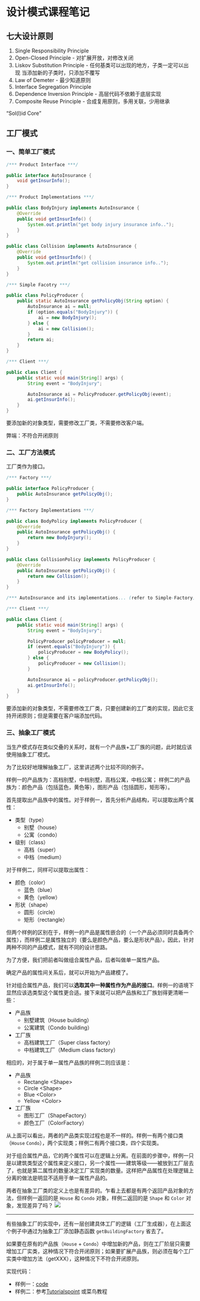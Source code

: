 # 设计模式课程笔记

## 七大设计原则
1. Single Responsibility Principle
2. Open-Closed Principle - 对扩展开放，对修改关闭
3. Liskov Substitution Principle - 任何基类可以出现的地方，子类一定可以出现
当添加新的子类时，只添加不覆写
4. Law of Demeter - 最少知道原则
5. Interface Segregation Principle
6. Dependence Inversion Principle - 高层代码不依赖于底层实现
7. Composite Reuse Principle - 合成复用原则，多用关联，少用继承

“Sol(l)id Core”

## 工厂模式

### 一、简单工厂模式
```java
/*** Product Interface ***/

public interface AutoInsurance {
	void getInsurInfo();
}

/*** Product Implementations ***/

public class BodyInjury implements AutoInsurance {
	@Override
	public void getInsurInfo() {
		System.out.println("get body injury insurance info..");
	}
}

public class Collision implements AutoInsurance {
	@Override
	public void getInsurInfo() {
		System.out.println("get collision insurance info..");
	}
}

/*** Simple Facotry ***/

public class PolicyProducer {
	public static AutoInsurance getPolicyObj(String option) {
		AutoInsurance ai = null;
		if (option.equals("BodyInjury")) {
			ai = new BodyInjury();
		} else {
			ai = new Collision();
		}
		return ai;
	}
}

/*** Client ***/

public class Client {
	public static void main(String[] args) {
		String event = "BodyInjury";

		AutoInsurance ai = PolicyProducer.getPolicyObj(event);
		ai.getInsurInfo();
	}
}

```

要添加新的对象类型，需要修改工厂类，不需要修改客户端。

弊端：不符合开闭原则

### 二、工厂方法模式
工厂类作为接口。

```java
/*** Factory ***/

public interface PolicyProducer {
	public AutoInsurance getPolicyObj();
}

/*** Factory Implementations ***/

public class BodyPolicy implements PolicyProducer {
	@Override
	public AutoInsurance getPolicyObj() {
		return new BodyInjury();
	}
}

public class CollisionPolicy implements PolicyProducer {
	@Override
	public AutoInsurance getPolicyObj() {
		return new Collision();
	}
}

/*** AutoInsurance and its implementations... (refer to Simple-Factory). ***/

/*** Client ***/

public class Client {
	public static void main(String[] args) {
		String event = "BodyInjury";

		PolicyProducer policyProducer = null;
		if (event.equals("BodyInjury")) {
			policyProducer = new BodyPolicy();
		} else {
			policyProducer = new Collision();
		}

		AutoInsurance ai = policyProducer.getPolicyObj();
		ai.getInsurInfo();
	}
}

```

要添加新的对象类型，不需要修改工厂类，只要创建新的工厂类的实现，因此它支持开闭原则；但是需要在客户端添加代码。

### 三、抽象工厂模式
当生产模式存在类似交叠的关系时，就有一个产品族+工厂族的问题，此时就应该使用抽象工厂模式。

为了比较好地理解抽象工厂，这里讲述两个比较不同的例子。

样例一的产品族为：高档别墅，中档别墅，高档公寓，中档公寓；
样例二的产品族为：颜色产品（包括蓝色，黄色等），图形产品（包括圆形，矩形等）。

首先提取出产品族中的属性。对于样例一，首先分析产品结构，可以提取出两个属性：
- 类型（type）
	- 别墅（house）
	- 公寓（condo）
- 级别（class）
	- 高档（super）
	- 中档（medium）

对于样例二，同样可以提取出属性：
- 颜色（color）
	- 蓝色（blue）
	- 黄色（yellow）
- 形状（shape）
	- 圆形（circle）
	- 矩形（rectangle）

但两个样例的区别在于，样例一的产品是属性嵌合的（一个产品必须同时具备两个属性），而样例二是属性独立的（要么是颜色产品，要么是形状产品）。因此，针对两种不同的产品模式，就有不同的设计思路。

为了方便，我们把前者叫做组合属性产品，后者叫做单一属性产品。

确定产品的属性间关系后，就可以开始为产品建模了。

针对组合属性产品，我们可以**选取其中一种属性作为产品的接口**。样例一的语境下显然应该选类型这个属性更合适。接下来就可以把产品族和工厂族划得更清晰一些：
- 产品族
	- 别墅建筑（House building）
	- 公寓建筑（Condo building）
- 工厂族
	- 高档建筑工厂（Super class factory）
	- 中档建筑工厂（Medium class factory）

相应的，对于属于单一属性产品族的样例二则应该是：
- 产品族
	- Rectangle \<Shape\>
	- Circle \<Shape\>
	- Blue \<Color\>
	- Yellow \<Color\>
- 工厂族
	- 图形工厂（ShapeFactory）
	- 颜色工厂（ColorFactory）

从上面可以看出，两者的产品类实现过程也是不一样的。样例一有两个接口类（`House` `Condo`），两个实现类；样例二有两个接口类，四个实现类。

对于组合属性产品，它的两个属性可以在逻辑上分离。在前面的步骤中，样例一只是以建筑类型这个属性来定义接口，另一个属性——建筑等级——被放到工厂层去了，也就是第二属性的数量决定工厂实现类的数量。这样把产品属性在处理逻辑上分离的做法是明显不适用于单一属性产品的。

两者在抽象工厂类的定义上也是有差异的。乍看上去都是有两个返回产品对象的方法，但样例一返回的是 `House` 和 `Condo` 对象，样例二返回的是 `Shape` 和 `Color` 对象，发现差异了吗？
![][1]


---

有些抽象工厂的实现中，还有一层创建具体工厂的逻辑（工厂生成器），在上面这个例子中通过为抽象工厂添加静态函数 `getBuildingFactory` 省去了。

如果要在原有的产品族（`House` + `Condo`）中增加新的产品，则在工厂阶层只需要增加工厂实类，这种情况下符合开闭原则；如果要扩展产品族，则必须在每个工厂实类中增加方法（getXXX），这种情况下不符合开闭原则。

实现代码：
- 样例一：[code][2]
- 样例二：参考[Tutorialspoint][3] 或菜鸟教程

[1]:	/Xnip2018-10-08_14-59-10.jpg
[2]:	/example-I.java
[3]:	https://www.tutorialspoint.com/design_pattern/abstract_factory_pattern.htm